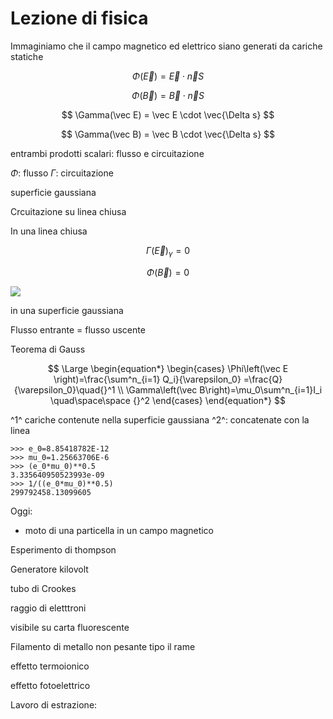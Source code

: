 # Lezione di fisica

Immaginiamo che il campo magnetico ed elettrico siano generati da cariche statiche


$$
\Phi(\vec E) = \vec E\cdot \vec n S
$$

$$
\Phi (\vec B) = \vec B \cdot \vec n S
$$


$$
\Gamma(\vec E) = \vec E \cdot  \vec{\Delta s}
$$

$$
\Gamma(\vec B) = \vec B \cdot  \vec{\Delta s}
$$

entrambi prodotti scalari: flusso e circuitazione

$\Phi$: flusso
$\Gamma$: circuitazione

superficie gaussiana

Crcuitazione su linea chiusa


In una linea chiusa

$$
\Gamma(\vec E)_\gamma=0
$$

$$
\Phi(\vec B)=0
$$

![](https://i.imgur.com/SG9GADY.jpg)

in una superficie gaussiana

Flusso entrante = flusso uscente

Teorema di Gauss

$$
\Large
\begin{equation*} \begin{cases} \Phi\left(\vec E \right)=\frac{\sum^n_{i=1} Q_i}{\varepsilon_0} =\frac{Q}{\varepsilon_0}\quad{}^1
\\
\Gamma\left(\vec B\right)=\mu_0\sum^n_{i=1}I_i \quad\space\space {}^2
\end{cases} \end{equation*} 
$$

^1^ cariche contenute nella superficie gaussiana
^2^: concatenate con la linea


	>>> e_0=8.85418782E-12     
	>>> mu_0=1.25663706E-6         
	>>> (e_0*mu_0)**0.5
	3.335640950523993e-09
	>>> 1/((e_0*mu_0)**0.5)    
	299792458.13099605

Oggi:
* moto di una particella in un campo magnetico

Esperimento di thompson

Generatore kilovolt

tubo di Crookes

raggio di eletttroni

visibile su carta fluorescente


Filamento di metallo non pesante tipo il rame

effetto termoionico

effetto fotoelettrico

Lavoro di estrazione:

<!--stackedit_data:
eyJoaXN0b3J5IjpbLTkwMTA0NTMyNSwtMTQzMDQzMDM1NSwtMj
EyNjUwNzI2NSw2ODA3MDY4MjcsLTEwODUzMzk4MiwtMTY5MTA3
OTM2LDcwNTE3NjMwMF19
-->